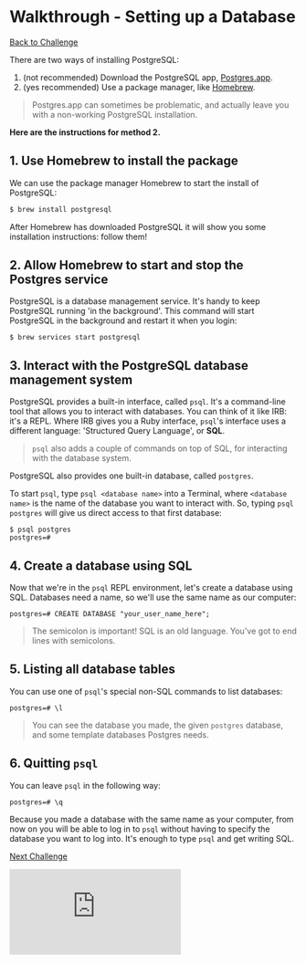 # Walkthrough - Setting up a Database

[Back to Challenge](../04_setting_up_a_database.md)

There are two ways of installing PostgreSQL:

1. (not recommended) Download the PostgreSQL app, [Postgres.app](https://postgresapp.com/).
2. (yes recommended) Use a package manager, like [Homebrew](https://brew.sh/).

> Postgres.app can sometimes be problematic, and actually leave you with a non-working PostgreSQL installation.

**Here are the instructions for method 2.**

## 1. Use Homebrew to install the package

We can use the package manager Homebrew to start the install of PostgreSQL:

```sh
$ brew install postgresql
```

After Homebrew has downloaded PostgreSQL it will show you some installation instructions: follow them!

## 2. Allow Homebrew to start and stop the Postgres service

PostgreSQL is a database management service. It's handy to keep PostgreSQL running 'in the background'. This command will start PostgreSQL in the background and restart it when you login:

```shell
$ brew services start postgresql
```

## 3. Interact with the PostgreSQL database management system

PostgreSQL provides a built-in interface, called `psql`. It's a command-line tool that allows you to interact with databases. You can think of it like IRB: it's a REPL. Where IRB gives you a Ruby interface, `psql`'s interface uses a different language: 'Structured Query Language', or **SQL**.

> `psql` also adds a couple of commands on top of SQL, for interacting with the database system.

PostgreSQL also provides one built-in database, called `postgres`.

To start `psql`, type `psql <database name>` into a Terminal, where `<database name>` is the name of the database you want to interact with. So, typing `psql postgres` will give us direct access to that first database:

```
$ psql postgres
postgres=#
```

## 4. Create a database using SQL

Now that we're in the `psql` REPL environment, let's create a database using SQL. Databases need a name, so we'll use the same name as our computer:

```
postgres=# CREATE DATABASE "your_user_name_here";
```

> The semicolon is important! SQL is an old language. You've got to end lines with semicolons.

## 5. Listing all database tables

You can use one of `psql`'s special non-SQL commands to list databases:

```
postgres=# \l
```

> You can see the database you made, the given `postgres` database, and some template databases Postgres needs.

## 6. Quitting `psql`

You can leave `psql` in the following way:

```
postgres=# \q
```

Because you made a database with the same name as your computer, from now on you will be able to log in to `psql` without having to specify the database you want to log into. It's enough to type `psql` and get writing SQL.

[Next Challenge](../05_creating_your_first_table.md)


![Tracking pixel](https://githubanalytics.herokuapp.com/course/bookmark_manager/walkthroughs/04_mac.md)

